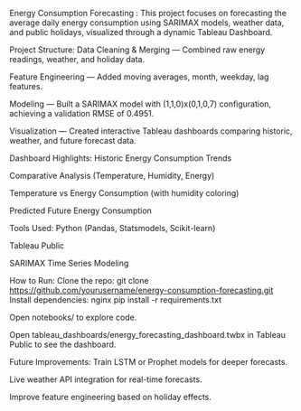 Energy Consumption Forecasting :
This project focuses on forecasting the average daily energy consumption using SARIMAX models, weather data, and public holidays, visualized through a dynamic Tableau Dashboard.

Project Structure: 
Data Cleaning & Merging — Combined raw energy readings, weather, and holiday data.

Feature Engineering — Added moving averages, month, weekday, lag features.

Modeling — Built a SARIMAX model with (1,1,0)x(0,1,0,7) configuration, achieving a validation RMSE of 0.4951.

Visualization — Created interactive Tableau dashboards comparing historic, weather, and future forecast data.

Dashboard Highlights: 
Historic Energy Consumption Trends

Comparative Analysis (Temperature, Humidity, Energy)

Temperature vs Energy Consumption (with humidity coloring)

Predicted Future Energy Consumption

Tools Used:
Python (Pandas, Statsmodels, Scikit-learn)

Tableau Public

SARIMAX Time Series Modeling

How to Run: 
Clone the repo:
git clone https://github.com/yourusername/energy-consumption-forecasting.git
Install dependencies:
nginx
pip install -r requirements.txt

Open notebooks/ to explore code.

Open tableau_dashboards/energy_forecasting_dashboard.twbx in Tableau Public to see the dashboard.

Future Improvements: 
Train LSTM or Prophet models for deeper forecasts.

Live weather API integration for real-time forecasts.

Improve feature engineering based on holiday effects.

